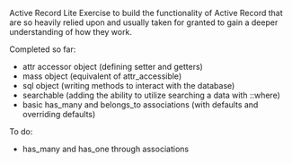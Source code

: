 Active Record Lite Exercise to build the functionality of Active Record that are so heavily relied upon and usually taken for granted to gain a deeper understanding of how they work.

Completed so far:
  * attr accessor object (defining setter and getters)
  * mass object (equivalent of attr_accessible)
  * sql object (writing methods to interact with the database)
  * searchable (adding the ability to utilize searching a data with ::where)
  * basic has_many and belongs_to associations (with defaults and overriding defaults)
  
To do:
  * has_many and has_one through associations
